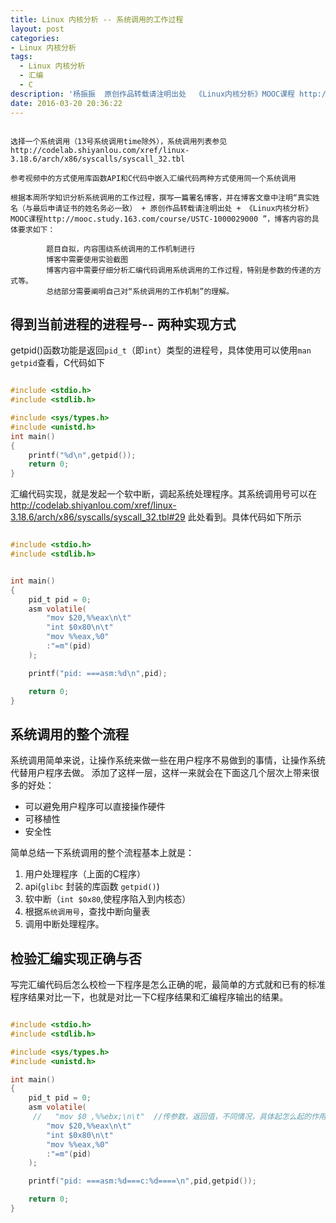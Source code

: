 ```yaml
---
title: Linux 内核分析 -- 系统调用的工作过程
layout: post
categories:
- Linux 内核分析
tags:
  - Linux 内核分析
  - 汇编
  - C
description: '杨振振  原创作品转载请注明出处  《Linux内核分析》MOOC课程 http://www.xuetangx.com/courses/course-v1:ustcX+USTC001+_/about'
date: 2016-03-20 20:36:22
---
```



```shell

选择一个系统调用（13号系统调用time除外），系统调用列表参见http://codelab.shiyanlou.com/xref/linux-3.18.6/arch/x86/syscalls/syscall_32.tbl

参考视频中的方式使用库函数API和C代码中嵌入汇编代码两种方式使用同一个系统调用

根据本周所学知识分析系统调用的工作过程，撰写一篇署名博客，并在博客文章中注明“真实姓名（与最后申请证书的姓名务必一致） + 原创作品转载请注明出处 + 《Linux内核分析》MOOC课程http://mooc.study.163.com/course/USTC-1000029000 ”，博客内容的具体要求如下：

        题目自拟，内容围绕系统调用的工作机制进行
        博客中需要使用实验截图
        博客内容中需要仔细分析汇编代码调用系统调用的工作过程，特别是参数的传递的方式等。
        总结部分需要阐明自己对“系统调用的工作机制”的理解。
```


## 得到当前进程的进程号-- 两种实现方式

getpid()函数功能是返回`pid_t`（即`int`）类型的进程号，具体使用可以使用`man getpid`查看，C代码如下


```C

#include <stdio.h>
#include <stdlib.h>

#include <sys/types.h>
#include <unistd.h>
int main()
{
    printf("%d\n",getpid());
    return 0;
}


```


汇编代码实现，就是发起一个软中断，调起系统处理程序。其系统调用号可以在  http://codelab.shiyanlou.com/xref/linux-3.18.6/arch/x86/syscalls/syscall_32.tbl#29 此处看到。具体代码如下所示


```C

#include <stdio.h>
#include <stdlib.h>


int main()
{
    pid_t pid = 0;
    asm volatile(
        "mov $20,%%eax\n\t"
        "int $0x80\n\t"
        "mov %%eax,%0"
        :"=m"(pid)
    );

    printf("pid: ===asm:%d\n",pid);

    return 0;
}

```




## 系统调用的整个流程

系统调用简单来说，让操作系统来做一些在用户程序不易做到的事情，让操作系统代替用户程序去做。
添加了这样一层，这样一来就会在下面这几个层次上带来很多的好处：

- 可以避免用户程序可以直接操作硬件 
- 可移植性
- 安全性

简单总结一下系统调用的整个流程基本上就是：

1. 用户处理程序（上面的C程序）
2. api(`glibc` 封装的库函数 `getpid()`)
3. 软中断（`int $0x80`,使程序陷入到内核态）
3. 根据`系统调用号`，查找中断向量表
4. 调用中断处理程序。



## 检验汇编实现正确与否

写完汇编代码后怎么校检一下程序是怎么正确的呢，最简单的方式就和已有的标准程序结果对比一下，也就是对比一下C程序结果和汇编程序输出的结果。 


```C

#include <stdio.h>
#include <stdlib.h>

#include <sys/types.h>
#include <unistd.h>

int main()
{
    pid_t pid = 0;
    asm volatile(
     //   "mov $0 ,%%ebx;\n\t"  //传参数，返回值，不同情况，具体起怎么起的作用，还需要搞一下。
        "mov $20,%%eax\n\t"
        "int $0x80\n\t"
        "mov %%eax,%0"
        :"=m"(pid)
    );

    printf("pid: ===asm:%d===c:%d====\n",pid,getpid());

    return 0;
}

```



